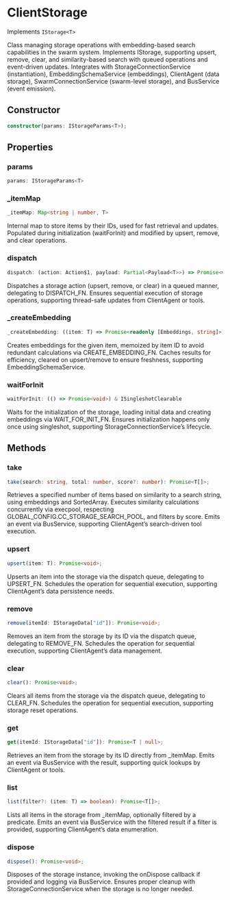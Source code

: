 # ClientStorage

Implements `IStorage<T>`

Class managing storage operations with embedding-based search capabilities in the swarm system.
Implements IStorage, supporting upsert, remove, clear, and similarity-based search with queued operations and event-driven updates.
Integrates with StorageConnectionService (instantiation), EmbeddingSchemaService (embeddings), ClientAgent (data storage),
SwarmConnectionService (swarm-level storage), and BusService (event emission).

## Constructor

```ts
constructor(params: IStorageParams<T>);
```

## Properties

### params

```ts
params: IStorageParams<T>
```

### _itemMap

```ts
_itemMap: Map<string | number, T>
```

Internal map to store items by their IDs, used for fast retrieval and updates.
Populated during initialization (waitForInit) and modified by upsert, remove, and clear operations.

### dispatch

```ts
dispatch: (action: Action$1, payload: Partial<Payload<T>>) => Promise<void>
```

Dispatches a storage action (upsert, remove, or clear) in a queued manner, delegating to DISPATCH_FN.
Ensures sequential execution of storage operations, supporting thread-safe updates from ClientAgent or tools.

### _createEmbedding

```ts
_createEmbedding: ((item: T) => Promise<readonly [Embeddings, string]>) & IClearableMemoize<string | number> & IControlMemoize<string | number, Promise<readonly [Embeddings, string]>>
```

Creates embeddings for the given item, memoized by item ID to avoid redundant calculations via CREATE_EMBEDDING_FN.
Caches results for efficiency, cleared on upsert/remove to ensure freshness, supporting EmbeddingSchemaService.

### waitForInit

```ts
waitForInit: (() => Promise<void>) & ISingleshotClearable
```

Waits for the initialization of the storage, loading initial data and creating embeddings via WAIT_FOR_INIT_FN.
Ensures initialization happens only once using singleshot, supporting StorageConnectionService’s lifecycle.

## Methods

### take

```ts
take(search: string, total: number, score?: number): Promise<T[]>;
```

Retrieves a specified number of items based on similarity to a search string, using embeddings and SortedArray.
Executes similarity calculations concurrently via execpool, respecting GLOBAL_CONFIG.CC_STORAGE_SEARCH_POOL, and filters by score.
Emits an event via BusService, supporting ClientAgent’s search-driven tool execution.

### upsert

```ts
upsert(item: T): Promise<void>;
```

Upserts an item into the storage via the dispatch queue, delegating to UPSERT_FN.
Schedules the operation for sequential execution, supporting ClientAgent’s data persistence needs.

### remove

```ts
remove(itemId: IStorageData["id"]): Promise<void>;
```

Removes an item from the storage by its ID via the dispatch queue, delegating to REMOVE_FN.
Schedules the operation for sequential execution, supporting ClientAgent’s data management.

### clear

```ts
clear(): Promise<void>;
```

Clears all items from the storage via the dispatch queue, delegating to CLEAR_FN.
Schedules the operation for sequential execution, supporting storage reset operations.

### get

```ts
get(itemId: IStorageData["id"]): Promise<T | null>;
```

Retrieves an item from the storage by its ID directly from _itemMap.
Emits an event via BusService with the result, supporting quick lookups by ClientAgent or tools.

### list

```ts
list(filter?: (item: T) => boolean): Promise<T[]>;
```

Lists all items in the storage from _itemMap, optionally filtered by a predicate.
Emits an event via BusService with the filtered result if a filter is provided, supporting ClientAgent’s data enumeration.

### dispose

```ts
dispose(): Promise<void>;
```

Disposes of the storage instance, invoking the onDispose callback if provided and logging via BusService.
Ensures proper cleanup with StorageConnectionService when the storage is no longer needed.

